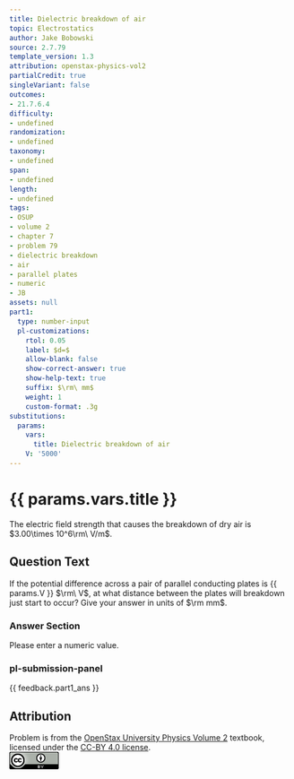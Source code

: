 ```yaml
---
title: Dielectric breakdown of air
topic: Electrostatics
author: Jake Bobowski
source: 2.7.79
template_version: 1.3
attribution: openstax-physics-vol2
partialCredit: true
singleVariant: false
outcomes:
- 21.7.6.4
difficulty:
- undefined
randomization:
- undefined
taxonomy:
- undefined
span:
- undefined
length:
- undefined
tags:
- OSUP
- volume 2
- chapter 7
- problem 79
- dielectric breakdown
- air
- parallel plates
- numeric
- JB
assets: null
part1:
  type: number-input
  pl-customizations:
    rtol: 0.05
    label: $d=$
    allow-blank: false
    show-correct-answer: true
    show-help-text: true
    suffix: $\rm\ mm$
    weight: 1
    custom-format: .3g
substitutions:
  params:
    vars:
      title: Dielectric breakdown of air
    V: '5000'
---
```

# {{ params.vars.title }}
The electric field strength that causes the breakdown of dry air is $3.00\times 10^6\rm\ V/m$.

## Question Text

If the potential difference across a pair of parallel conducting plates is {{ params.V }} $\rm\ V$, at what distance between the plates will breakdown just start to occur?
Give your answer in units of $\rm mm$.

### Answer Section

Please enter a numeric value.

### pl-submission-panel

{{ feedback.part1_ans }}

## Attribution

Problem is from the [OpenStax University Physics Volume 2](https://openstax.org/details/books/university-physics-volume-2) textbook, licensed under the [CC-BY 4.0 license](https://creativecommons.org/licenses/by/4.0/).<br>![Image representing the Creative Commons 4.0 BY license.](https://raw.githubusercontent.com/firasm/bits/master/by.png)